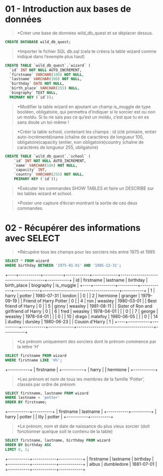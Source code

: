# 01 - Introduction aux bases de données 

> *Créer une base de données wild_db_quest et se déplacer dessus.
```SQL
CREATE DATABASE wild_db_quest;
```
> *Importer le fichier SQL db.sql (cela te créera la table wizard comme indiqué dans l’exemple plus haut)
```SQL
CREATE TABLE `wild_db_quest`.`wizard` (
  `id` INT NOT NULL AUTO_INCREMENT,
  `firstname` VARCHAR(100) NOT NULL,
  `lastname` VARCHAR(100) NOT NULL,
  `birthday` DATE NOT NULL,
  `birth_place` VARCHAR(255) NULL,
  `biography` TEXT NULL,
  PRIMARY KEY (`id`));
```

> *Modifier la table wizard en ajoutant un champ is_muggle de type booléen, obligatoire, qui permettra d’indiquer si le sorcier est ou non un moldu. Si tu ne sais pas ce qu’est un moldu, c’est que tu en es sans doute un toi-même ! 


> *Créer la table school, contenant les champs :
id (clé primaire, entier auto-incrémenté)name (chaîne de caractères de longueur 100, obligatoire)capacity (entier, non obligatoire)country (chaîne de caractères de longueur 255, obligatoire)

```SQL
CREATE TABLE `wild_db_quest`.`school` (
	`id` INT NOT NULL AUTO_INCREMENT, 
	`name` VARCHAR(100) NOT NULL, 
	`capacity` INT, 
	`country` VARCHAR(255) NOT NULL,
	PRIMARY KEY (`id`));
```

> *Exécuter les commandes SHOW TABLES et faire un DESCRIBE sur les tables wizard et school.

> *Poster une capture d’écran montrant la sortie de ces deux commandes.

# 02 - Récupérer des informations avec SELECT

> *Récupère tous les champs pour les sorciers nés entre 1975 et 1985
```SQL
SELECT * FROM wizard 
WHERE birthday BETWEEN '1975-01-01' AND '1985-12-31'; 
```
+----+-----------+----------+------------+-------------+---------------------------------------+-----------+
| id | firstname | lastname | birthday   | birth_place | biography                             | is_muggle |
+----+-----------+----------+------------+-------------+---------------------------------------+-----------+
|  1 | harry     | potter   | 1980-07-31 | london      |                                       |         0 |
|  2 | hermione  | granger  | 1979-09-19 |             | Friend of Harry Potter                |         0 |
|  4 | ron       | weasley  | 1980-03-01 |             | Best friend of Harry                  |         0 |
|  5 | ginny     | weasley  | 1981-08-11 |             | Sister of Ron and girlfriend of Harry |         0 |
|  6 | fred      | weasley  | 1978-04-01 |             |                                       |         0 |
|  7 | george    | weasley  | 1978-04-01 |             |                                       |         0 |
| 10 | drago     | malefoy  | 1980-06-05 |             |                                       |         0 |
| 14 | dudley    | dursley  | 1980-06-23 |             | Cousin d'Harry                        |         1 |
+----+-----------+----------+------------+-------------+---------------------------------------+-----------+

> *Le prénom uniquement des sorciers dont le prénom commence par la lettre ‘H’
```SQL
SELECT firstname FROM wizard
WHERE firstname LIKE 'H%';
```
+-----------+
| firstname |
+-----------+
| harry     |
| hermione  |
+-----------+

> *Les prénom et nom de tous les membres de la famille ‘Potter’, classés par ordre de prénom
```SQL
SELECT firstname, lastname FROM wizard
WHERE lastname = 'potter'
ORDER BY firstname;
```
+-----------+----------+
| firstname | lastname |
+-----------+----------+
| harry     | potter   |
| lily      | potter   |
+-----------+----------+

> *Le prénom, nom et date de naissance du plus vieux sorcier (doit fonctionner quelque soit le contenu de la table)
```SQL
SELECT firstname, lastname, birthday FROM wizard
ORDER BY birthday ASC 
LIMIT 0, 1;
``` 
+-----------+------------+------------+
| firstname | lastname   | birthday   |
+-----------+------------+------------+
| albus     | dumbledore | 1881-07-01 |
+-----------+------------+------------+

